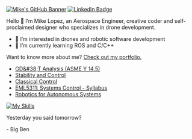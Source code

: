 [![Mike's GitHub Banner](https://github.com/mlopez96/mlopez96/assets/26072511/0b27f7e6-d41d-4aed-a2db-1180d71f7292)](https://mikelopez.io)
[![LinkedIn Badge](https://img.shields.io/badge/LinkedIn-Profile-informational?style=flat&logo=linkedin&logoColor=white&color=0D76A8)](https://www.linkedin.com/in/mike-lopez/)

Hello 👋
I’m Mike Lopez, an Aerospace Engineer, creative coder and self-proclaimed designer who specializes in drone development. 
- 👀 I’m interested in drones and robotic software development
- 🌱 I’m currently learning ROS and C/C++

Want to know more about me? [Check out my portfolio.](https://www.mikelopez.io/engineering)


<!-- BLOG-POST-LIST:START -->
- [GD&amp;#38;T Analysis &lpar;ASME Y 14.5&rpar;](https://www.mikelopez.io/post/gd-t-analysis-asme-y-14-5)
- [Stability and Control](https://www.mikelopez.io/post/stability-and-control)
- [Classical Control](https://www.mikelopez.io/post/classical-control)
- [EML5311: Systems Control - Syllabus](https://www.mikelopez.io/post/eml5311-systems-control-syllabus)
- [Robotics for Autonomous Systems](https://www.mikelopez.io/post/robotics-for-autonomous-systems)
<!-- BLOG-POST-LIST:END --> 

<!-- SKILLS-LIST:START -->

[![My Skills](https://skillicons.dev/icons?i=atom,arduino,autocad,cpp,cmake,github,html,linux,matlab,octave,pr,py,raspberrypi,react,ros,visualstudio)](https://skillicons.dev)

<!-- SKILLS-LIST:END --> 

<p>Yesterday you said tomorrow?</p>

<p>- Big Ben</p>
